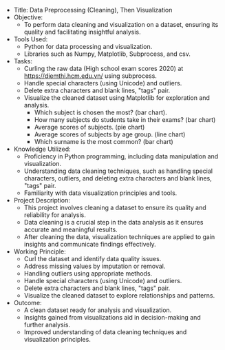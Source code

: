 - Title: Data Preprocessing (Cleaning), Then Visualization
- Objective:
  + To perform data cleaning and visualization on a dataset, ensuring its quality and facilitating insightful analysis.
- Tools Used:
  + Python for data processing and visualization.
  + Libraries such as Numpy, Matplotlib, Subprocess, and csv.
- Tasks:
  + Curling the raw data (High school exam scores 2020) at https://diemthi.hcm.edu.vn/ using subprocess.
  + Handle special characters (using Unicode) and outliers.
  + Delete extra characters and blank lines, "tags" pair.
  + Visualize the cleaned dataset using Matplotlib for exploration and analysis.
     + Which subject is chosen the most? (bar chart).
     + How many subjects do students take in their exams? (bar chart)
     + Average scores of subjects. (pie chart)
     + Average scores of subjects by age group. (line chart)
     + Which surname is the most common? (bar chart)
- Knowledge Utilized:
  + Proficiency in Python programming, including data manipulation and visualization.
  + Understanding data cleaning techniques, such as handling special characters, outliers, and deleting extra characters and blank lines, "tags" pair.
  + Familiarity with data visualization principles and tools.
- Project Description:
  + This project involves cleaning a dataset to ensure its quality and reliability for analysis.
  + Data cleaning is a crucial step in the data analysis as it ensures accurate and meaningful results.
  + After cleaning the data, visualization techniques are applied to gain insights and communicate findings effectively.
- Working Principle:
  + Curl the dataset and identify data quality issues.
  + Address missing values by imputation or removal.
  + Handling outliers using appropriate methods.
  + Handle special characters (using Unicode) and outliers.
  + Delete extra characters and blank lines, "tags" pair.
  + Visualize the cleaned dataset to explore relationships and patterns.
- Outcome:
  + A clean dataset ready for analysis and visualization.
  + Insights gained from visualizations aid in decision-making and further analysis.
  + Improved understanding of data cleaning techniques and visualization principles.
